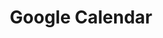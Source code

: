 ---
title: "Google Calendar"
status: "Currently Using"
category: "Productivity"
description: "Cloud-based calendar for scheduling and event management"
howToUse: "- Schedule meetings and events\n- Share open invites\n- Track appointments\n- Set reminders"
caveats: "Advanced features might require third-party add-ons"
url: "https://calendar.google.com/"
--- 